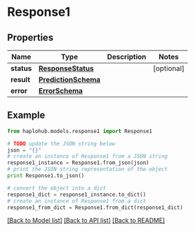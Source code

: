 # Response1


## Properties
Name | Type | Description | Notes
------------ | ------------- | ------------- | -------------
**status** | [**ResponseStatus**](ResponseStatus.md) |  | [optional] 
**result** | [**PredictionSchema**](PredictionSchema.md) |  | 
**error** | [**ErrorSchema**](ErrorSchema.md) |  | 

## Example

```python
from haplohub.models.response1 import Response1

# TODO update the JSON string below
json = "{}"
# create an instance of Response1 from a JSON string
response1_instance = Response1.from_json(json)
# print the JSON string representation of the object
print Response1.to_json()

# convert the object into a dict
response1_dict = response1_instance.to_dict()
# create an instance of Response1 from a dict
response1_from_dict = Response1.from_dict(response1_dict)
```
[[Back to Model list]](../README.md#documentation-for-models) [[Back to API list]](../README.md#documentation-for-api-endpoints) [[Back to README]](../README.md)


